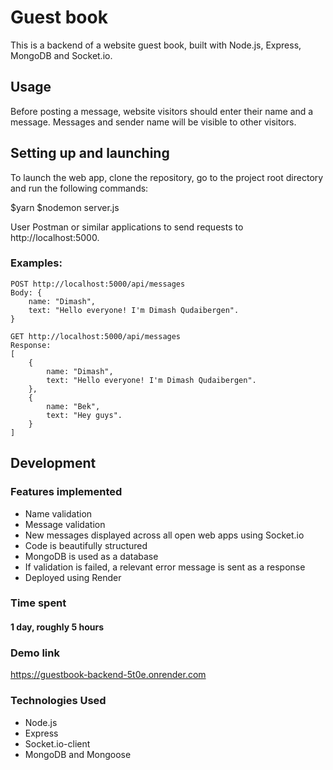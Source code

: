 # Guest book

This is a backend of a website guest book, built with Node.js, Express, MongoDB and Socket.io.

## Usage

Before posting a message, website visitors should enter their name and a message. Messages and sender name will be visible to other visitors.

## Setting up and launching

To launch the web app, clone the repository, go to the project root directory and run the following commands:

$yarn
$nodemon server.js

User Postman or similar applications to send requests to http://localhost:5000.

### Examples:

```
POST http://localhost:5000/api/messages
Body: {
    name: "Dimash",
    text: "Hello everyone! I'm Dimash Qudaibergen".
}

GET http://localhost:5000/api/messages
Response:
[
    {
        name: "Dimash",
        text: "Hello everyone! I'm Dimash Qudaibergen".
    },
    {
        name: "Bek",
        text: "Hey guys".
    }
]
```

## Development

### Features implemented

- Name validation
- Message validation
- New messages displayed across all open web apps using Socket.io
- Code is beautifully structured
- MongoDB is used as a database
- If validation is failed, a relevant error message is sent as a response
- Deployed using Render

### Time spent

#### 1 day, roughly 5 hours

### Demo link

https://guestbook-backend-5t0e.onrender.com

### Technologies Used

- Node.js
- Express
- Socket.io-client
- MongoDB and Mongoose
